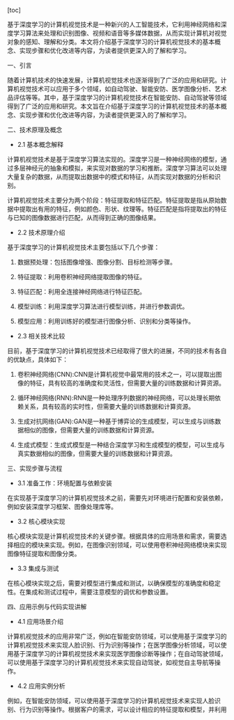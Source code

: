 
[toc]                    
                
                
基于深度学习的计算机视觉技术是一种新兴的人工智能技术，它利用神经网络和深度学习算法来处理和识别图像、视频和语音等多媒体数据，从而实现计算机对视觉对象的感知、理解和分类。本文将介绍基于深度学习的计算机视觉技术的基本概念、实现步骤和优化改进等内容，为读者提供更深入的了解和学习。

一、引言

随着计算机技术的快速发展，计算机视觉技术也逐渐得到了广泛的应用和研究。计算机视觉技术可以应用于多个领域，如自动驾驶、智能安防、医学图像分析、艺术品评估等等。其中，基于深度学习的计算机视觉技术在智能安防、自动驾驶等领域得到了广泛的应用和研究。本文旨在介绍基于深度学习的计算机视觉技术的基本概念、实现步骤和优化改进等内容，为读者提供更深入的了解和学习。

二、技术原理及概念

- 2.1 基本概念解释

计算机视觉技术是基于深度学习算法实现的。深度学习是一种神经网络的模型，通过多层神经元的抽象和模拟，来实现对数据的学习和推断。深度学习算法可以处理大量复杂的数据，从而提取出数据中的模式和特征，从而实现对数据的分析和识别。

计算机视觉技术主要分为两个阶段：特征提取和特征匹配。特征提取是指从原始数据中提取出有用的特征，例如颜色、形状、纹理等。特征匹配是指将提取出的特征与已知的图像数据进行匹配，从而得到正确的图像结果。

- 2.2 技术原理介绍

基于深度学习的计算机视觉技术主要包括以下几个步骤：

1. 数据预处理：包括图像增强、图像分割、目标检测等步骤。

2. 特征提取：利用卷积神经网络提取图像的特征。

3. 特征匹配：利用全连接神经网络进行特征匹配。

4. 模型训练：利用深度学习算法进行模型训练，并进行参数调优。

5. 模型应用：利用训练好的模型进行图像分析、识别和分类等操作。

- 2.3 相关技术比较

目前，基于深度学习的计算机视觉技术已经取得了很大的进展，不同的技术有各自的优缺点，具体如下：

1. 卷积神经网络(CNN):CNN是计算机视觉中最常用的技术之一，可以提取出图像的特征，具有较高的准确度和灵活性，但需要大量的训练数据和计算资源。

2. 循环神经网络(RNN):RNN是一种处理序列数据的神经网络，可以处理长期依赖关系，具有较高的实时性，但需要大量的训练数据和计算资源。

3. 生成对抗网络(GAN):GAN是一种基于博弈论的生成模型，可以生成与训练数据相似的图像，但需要大量的训练数据和计算资源。

4. 生成式模型：生成式模型是一种结合深度学习和生成模型的模型，可以生成与真实数据相似的图像，但需要大量的训练数据和计算资源。

三、实现步骤与流程

- 3.1 准备工作：环境配置与依赖安装

在实现基于深度学习的计算机视觉技术之前，需要先对环境进行配置和安装依赖，例如安装深度学习框架、图像处理库等。

- 3.2 核心模块实现

核心模块实现是计算机视觉技术的关键步骤。根据具体的应用场景和需求，需要选择相应的模块来实现。例如，在图像识别领域，可以使用卷积神经网络模块来实现图像特征提取和图像分类。

- 3.3 集成与测试

在核心模块实现之后，需要对模型进行集成和测试，以确保模型的准确度和稳定性。在集成和测试过程中，需要注意模型的调优和参数设置。

四、应用示例与代码实现讲解

- 4.1 应用场景介绍

计算机视觉技术的应用非常广泛，例如在智能安防领域，可以使用基于深度学习的计算机视觉技术来实现人脸识别、行为识别等操作；在医学图像分析领域，可以使用基于深度学习的计算机视觉技术来实现医学图像诊断等操作；在自动驾驶领域，可以使用基于深度学习的计算机视觉技术来实现自动驾驶，如视觉自主导航等操作。

- 4.2 应用实例分析

例如，在智能安防领域，可以使用基于深度学习的计算机视觉技术来实现人脸识别、行为识别等操作。根据客户的需求，可以设计相应的特征提取和模型，并利用

